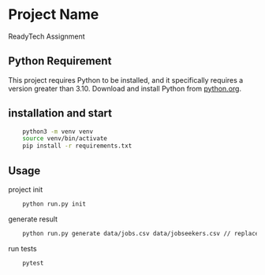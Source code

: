 # Project Name

ReadyTech Assignment


## Python Requirement

This project requires Python to be installed, and it specifically requires a version greater than 3.10. Download and install Python from [python.org](https://www.python.org/).


## installation and start

```bash
    python3 -m venv venv
    source venv/bin/activate
    pip install -r requirements.txt
```

## Usage

project init
```bash
    python run.py init
```

generate result 
```bash
    python run.py generate data/jobs.csv data/jobseekers.csv // replace the file path if needed
```

run tests
```bash
    pytest
```